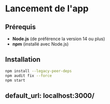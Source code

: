 # Lancement de l'app

## Prérequis

- **Node.js** (de préférence la version 14 ou plus)
- **npm** (installé avec Node.js)

## Installation

```bash
npm install --legacy-peer-deps
npm audit fix --force
npm start
```

## default_url: localhost:3000/
